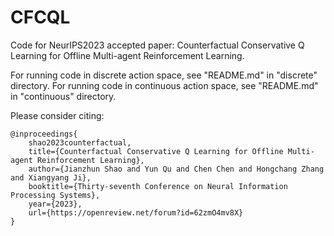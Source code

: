 # CFCQL
Code for NeurIPS2023 accepted paper: Counterfactual Conservative Q Learning for Offline Multi-agent Reinforcement Learning.

For running code in discrete action space, see "README.md" in "discrete" directory. For running code in continuous action space, see "README.md" in "continuous" directory.

Please consider citing:
```
@inproceedings{
    shao2023counterfactual,
    title={Counterfactual Conservative Q Learning for Offline Multi-agent Reinforcement Learning},
    author={Jianzhun Shao and Yun Qu and Chen Chen and Hongchang Zhang and Xiangyang Ji},
    booktitle={Thirty-seventh Conference on Neural Information Processing Systems},
    year={2023},
    url={https://openreview.net/forum?id=62zmO4mv8X}
}
```